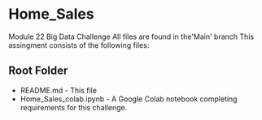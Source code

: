 # Home_Sales
Module 22 Big Data Challenge
All files are found in the'Main' branch 
This assingment consists of the following files:  
## Root Folder  
- README.md - This file  
- Home_Sales_colab.ipynb - A Google Colab notebook completing requirements for this challenge.   
